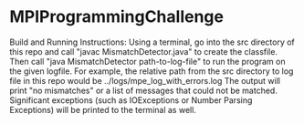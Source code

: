# MPIProgrammingChallenge
Build and Running Instructions:
Using a terminal, go into the src directory of this repo and call "javac MismatchDetector.java" to create the classfile.
Then call "java MismatchDetector path-to-log-file" to run the program on the given logfile. For example, the relative path from the src directory to log file in this repo would be ../logs/mpe_log_with_errors.log
The output will print "no mismatches" or a list of messages that could not be matched. Significant exceptions (such as IOExceptions or Number Parsing Exceptions) will be printed to the terminal as well. 
